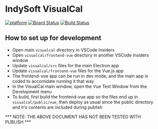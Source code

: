 # IndySoft VisualCal

[![platform](https://img.shields.io/badge/platform-electron-blue)](https://www.electronjs.org/)
[![Board Status](https://dev.azure.com/indysoftdev/d5a41c3a-c00e-474f-8523-6e3b0ad8aa05/40526240-97f1-4338-b1fe-709993a34595/_apis/work/boardbadge/fa9fe169-5c9b-427a-acbe-829c8f6ce1ff?columnOptions=1)](https://dev.azure.com/indysoftdev/d5a41c3a-c00e-474f-8523-6e3b0ad8aa05/_boards/board/t/40526240-97f1-4338-b1fe-709993a34595/Microsoft.EpicCategory/)
[![Build Status](https://dev.azure.com/indysoftdev/VisualCal/_apis/build/status/production/production?branchName=production)](https://dev.azure.com/indysoftdev/VisualCal/_build/latest?definitionId=15&branchName=production)

## How to set up for development

- Open main ```visualcal``` directory in VSCode Insiders
- Open ```visualcal/frontend-vue``` directory in another VSCode Insiders window
- Update ```visualcal/src``` files for the main Electron app
- Update ```visualcal/frontend-vue``` files for the Vue.js app
- The frontend-vue app can be run in dev mode, and the main app is coded to accomidate running it that way
- In the VisualCal main window, open the Vue Test Window from the Development menu
- To build, first build the frontend-vue app so the files end up in ```visualcal/public/vue```, then deploy as usual since the public directory and it's contents are included during publish

*** NOTE: THE ABOVE DOCUMENT HAS NOT BEEN TESTED WITH PUBLISH ***

